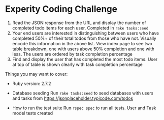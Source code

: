 # Experity Coding Challenge
1. Read the JSON response from the URL and display the number of completed todo items for each user.
Completed in `rake tasks:seed`
2. Your end users are interested in distinguishing between users who have completed 50%+ of their total todos from those who have not. Visually encode this information in the above list.
View index page to see two table breakdown, one with users above 50% completion and one with less. The users are ordered by task completion percentage
3. Find and display the user that has completed the most todo items.
User at top of table is shown clearly with task completion percentage

Things you may want to cover:

* Ruby version: 2.7.2

* Database seeding
Run `rake tasks:seed` to seed databases with users and tasks from https://jsonplaceholder.typicode.com/todos

* How to run the test suite
Run `rspec spec` to run all tests. User and Task model tests created

